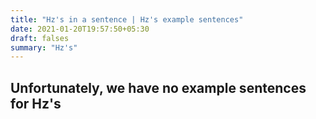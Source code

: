 ```yaml
---
title: "Hz's in a sentence | Hz's example sentences"
date: 2021-01-20T19:57:50+05:30
draft: falses
summary: "Hz's"
---
```

## Unfortunately, we have no example sentences for Hz's                 
